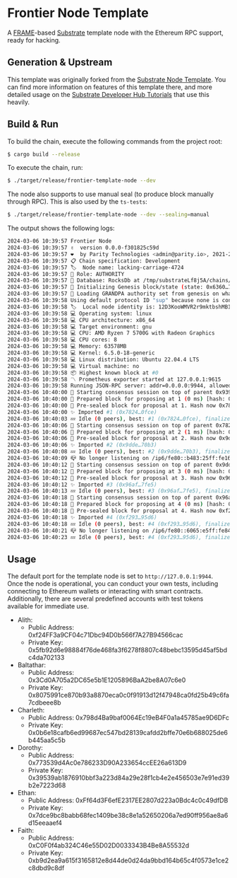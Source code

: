 # Frontier Node Template

A [FRAME](https://docs.substrate.io/v3/runtime/frame)-based [Substrate](https://substrate.io) template node with the Ethereum RPC support, ready for hacking.

## Generation & Upstream

This template was originally forked from the [Substrate Node Template](https://github.com/substrate-developer-hub/substrate-node-template). You can find more information on features of this template there, and more detailed usage on the [Substrate Developer Hub Tutorials](https://docs.substrate.io/tutorials/v3/) that use this heavily.

## Build & Run

To build the chain, execute the following commands from the project root:

```sh
$ cargo build --release
```

To execute the chain, run:

```sh
$ ./target/release/frontier-template-node --dev
```

The node also supports to use manual seal (to produce block manually through RPC). This is also used by the `ts-tests`:

```sh
$ ./target/release/frontier-template-node --dev --sealing=manual
```

The output shows the following logs:

```sh
2024-03-06 10:39:57 Frontier Node    
2024-03-06 10:39:57 ✌️  version 0.0.0-f301825c59d    
2024-03-06 10:39:57 ❤️  by Parity Technologies <admin@parity.io>, 2021-2024    
2024-03-06 10:39:57 📋 Chain specification: Development    
2024-03-06 10:39:57 🏷  Node name: lacking-carriage-4724    
2024-03-06 10:39:57 👤 Role: AUTHORITY    
2024-03-06 10:39:57 💾 Database: RocksDb at /tmp/substrateLf8j5A/chains/dev/db/full    
2024-03-06 10:39:57 🔨 Initializing Genesis block/state (state: 0x6360…7a03, header-hash: 0x9392…cf75)    
2024-03-06 10:39:57 👴 Loading GRANDPA authority set from genesis on what appears to be first startup.    
2024-03-06 10:39:58 Using default protocol ID "sup" because none is configured in the chain specs    
2024-03-06 10:39:58 🏷  Local node identity is: 12D3KooWMVR2r9mktbshMB1FBVU4Pf8eQrnBChUp6AxQYeokysWy    
2024-03-06 10:39:58 💻 Operating system: linux    
2024-03-06 10:39:58 💻 CPU architecture: x86_64    
2024-03-06 10:39:58 💻 Target environment: gnu    
2024-03-06 10:39:58 💻 CPU: AMD Ryzen 7 5700G with Radeon Graphics    
2024-03-06 10:39:58 💻 CPU cores: 8    
2024-03-06 10:39:58 💻 Memory: 63578MB    
2024-03-06 10:39:58 💻 Kernel: 6.5.0-18-generic    
2024-03-06 10:39:58 💻 Linux distribution: Ubuntu 22.04.4 LTS    
2024-03-06 10:39:58 💻 Virtual machine: no    
2024-03-06 10:39:58 📦 Highest known block at #0    
2024-03-06 10:39:58 〽️ Prometheus exporter started at 127.0.0.1:9615    
2024-03-06 10:39:58 Running JSON-RPC server: addr=0.0.0.0:9944, allowed origins=["*"]    
2024-03-06 10:40:00 🙌 Starting consensus session on top of parent 0x939219b0f84644d7a2862f4544af20d571d80250871f7469f634ec52c122cf75    
2024-03-06 10:40:00 🎁 Prepared block for proposing at 1 (0 ms) [hash: 0x148fc7d360aa7f4ad32992e4a6e5e1a140c98b0d13e8da854becc4741e28e2b8; parent_hash: 0x9392…cf75; extrinsics (2): [0x0f84…abb2, 0x549b…7957]    
2024-03-06 10:40:00 🔖 Pre-sealed block for proposal at 1. Hash now 0x782478b32ea46f5607eef9b902ec7d8fc44ebc9ffa8d7be2534028bf8d0c0fce, previously 0x148fc7d360aa7f4ad32992e4a6e5e1a140c98b0d13e8da854becc4741e28e2b8.    
2024-03-06 10:40:00 ✨ Imported #1 (0x7824…0fce)    
2024-03-06 10:40:03 💤 Idle (0 peers), best: #1 (0x7824…0fce), finalized #0 (0x9392…cf75), ⬇ 0 ⬆ 0    
2024-03-06 10:40:06 🙌 Starting consensus session on top of parent 0x782478b32ea46f5607eef9b902ec7d8fc44ebc9ffa8d7be2534028bf8d0c0fce    
2024-03-06 10:40:06 🎁 Prepared block for proposing at 2 (1 ms) [hash: 0xea2b3b5472272a2fc3ab066b6f228aaeba4e209e28bd108308267eb5494b6d94; parent_hash: 0x7824…0fce; extrinsics (2): [0x4d0c…c9c0, 0x549b…7957]    
2024-03-06 10:40:06 🔖 Pre-sealed block for proposal at 2. Hash now 0x9dde0a816c6a21b7761edc930c7527a07208b55998ed0cf65ddbc0a6c06570b3, previously 0xea2b3b5472272a2fc3ab066b6f228aaeba4e209e28bd108308267eb5494b6d94.    
2024-03-06 10:40:06 ✨ Imported #2 (0x9dde…70b3)    
2024-03-06 10:40:08 💤 Idle (0 peers), best: #2 (0x9dde…70b3), finalized #0 (0x9392…cf75), ⬇ 0 ⬆ 0    
2024-03-06 10:40:09 📪 No longer listening on /ip6/fe80::b483:25ff:fe16:5d02/tcp/30333    
2024-03-06 10:40:12 🙌 Starting consensus session on top of parent 0x9dde0a816c6a21b7761edc930c7527a07208b55998ed0cf65ddbc0a6c06570b3    
2024-03-06 10:40:12 🎁 Prepared block for proposing at 3 (0 ms) [hash: 0x1de6d69e3953bb29284a7d5b664a675920db81df3e8a1d828a8facf9ac3c8a21; parent_hash: 0x9dde…70b3; extrinsics (2): [0x4e6e…6257, 0x549b…7957]    
2024-03-06 10:40:12 🔖 Pre-sealed block for proposal at 3. Hash now 0x96af2e23277b4127396d565eccc3c88857c327cb6d360d3ebe3f689f42667fe5, previously 0x1de6d69e3953bb29284a7d5b664a675920db81df3e8a1d828a8facf9ac3c8a21.    
2024-03-06 10:40:12 ✨ Imported #3 (0x96af…7fe5)    
2024-03-06 10:40:13 💤 Idle (0 peers), best: #3 (0x96af…7fe5), finalized #1 (0x7824…0fce), ⬇ 0 ⬆ 0    
2024-03-06 10:40:18 🙌 Starting consensus session on top of parent 0x96af2e23277b4127396d565eccc3c88857c327cb6d360d3ebe3f689f42667fe5    
2024-03-06 10:40:18 🎁 Prepared block for proposing at 4 (0 ms) [hash: 0x0df414ecaab38bcf28e57b3225d9d665f8b29edc557a6d235918067f1fa91a43; parent_hash: 0x96af…7fe5; extrinsics (2): [0x51a6…7b15, 0x549b…7957]    
2024-03-06 10:40:18 🔖 Pre-sealed block for proposal at 4. Hash now 0xf293992d51d1a6943a2ddc37d465ae56e7783fe4d1c704f724910d423e0195d6, previously 0x0df414ecaab38bcf28e57b3225d9d665f8b29edc557a6d235918067f1fa91a43.    
2024-03-06 10:40:18 ✨ Imported #4 (0xf293…95d6)    
2024-03-06 10:40:18 💤 Idle (0 peers), best: #4 (0xf293…95d6), finalized #1 (0x7824…0fce), ⬇ 0 ⬆ 0    
2024-03-06 10:40:21 📪 No longer listening on /ip6/fe80::6065:e5ff:fe84:2a0/tcp/30333    
2024-03-06 10:40:23 💤 Idle (0 peers), best: #4 (0xf293…95d6), finalized #2 (0x9dde…70b3), ⬇ 0 ⬆ 0 
```
## Usage

The default port for the template node is set to `http://127.0.0.1:9944`. Once the node is operational, you can conduct your own tests, including connecting to Ethereum wallets or interacting with smart contracts. Additionally, there are several predefined accounts with test tokens available for immediate use.

- Alith:
    * Public Address: 0xf24FF3a9CF04c71Dbc94D0b566f7A27B94566cac
    * Private Key: 0x5fb92d6e98884f76de468fa3f6278f8807c48bebc13595d45af5bdc4da702133
- Baltathar:
    * Public Address: 0x3Cd0A705a2DC65e5b1E1205896BaA2be8A07c6e0
    * Private Key: 0x8075991ce870b93a8870eca0c0f91913d12f47948ca0fd25b49c6fa7cdbeee8b
- Charleth:
    * Public Address: 0x798d4Ba9baf0064Ec19eB4F0a1a45785ae9D6DFc
    * Private Key: 0x0b6e18cafb6ed99687ec547bd28139cafdd2bffe70e6b688025de6b445aa5c5b
- Dorothy:
    * Public Address: 0x773539d4Ac0e786233D90A233654ccEE26a613D9
    * Private Key: 0x39539ab1876910bbf3a223d84a29e28f1cb4e2e456503e7e91ed39b2e7223d68
- Ethan:
    * Public Address: 0xFf64d3F6efE2317EE2807d223a0Bdc4c0c49dfDB
    * Private Key: 0x7dce9bc8babb68fec1409be38c8e1a52650206a7ed90ff956ae8a6d15eeaaef4
- Faith:
    * Public Address: 0xC0F0f4ab324C46e55D02D0033343B4Be8A55532d
    * Private Key: 0xb9d2ea9a615f3165812e8d44de0d24da9bbd164b65c4f0573e1ce2c8dbd9c8df
